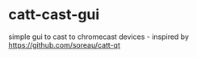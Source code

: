 # catt-cast-gui
simple gui to cast to chromecast devices - inspired by https://github.com/soreau/catt-qt
